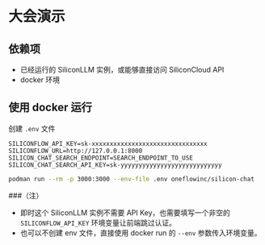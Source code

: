 # 大会演示

## 依赖项
- 已经运行的 SiliconLLM 实例，或能够直接访问 SiliconCloud API
- docker 环境

## 使用 docker 运行

创建 `.env` 文件
```env
SILICONFLOW_API_KEY=sk-xxxxxxxxxxxxxxxxxxxxxxxxxxxxxxxx
SILICONFLOW_URL=http://127.0.0.1:8000
SILICON_CHAT_SEARCH_ENDPOINT=SEARCH_ENDPOINT_TO_USE
SILICON_CHAT_SEARCH_API_KEY=sk-yyyyyyyyyyyyyyyyyyyyyyyyyyyy
```
```bash
podman run --rm -p 3000:3000 --env-file .env oneflowinc/silicon-chat
```

###（注）
- 即时这个 SiliconLLM 实例不需要 API Key，也需要填写一个非空的 `SILICONFLOW_API_KEY` 环境变量让前端跳过认证。
- 也可以不创建 env 文件，直接使用 docker run 的 `--env` 参数传入环境变量。

